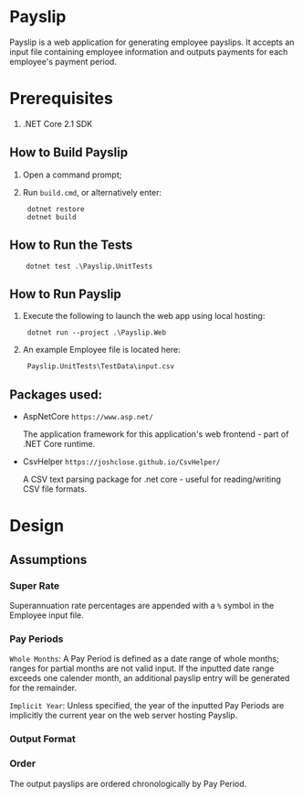 # Payslip
Payslip is a web application for generating employee payslips. It accepts an input file containing employee information and outputs payments for each employee's payment period.


# Prerequisites
1. .NET Core 2.1 SDK

## How to Build Payslip
1. Open a command prompt;
1. Run `build.cmd`, or alternatively enter:

        dotnet restore
        dotnet build

## How to Run the Tests

        dotnet test .\Payslip.UnitTests

## How to Run Payslip
1. Execute the following to launch the web app using local hosting: 

        dotnet run --project .\Payslip.Web

2. An example Employee file is located here: 

        Payslip.UnitTests\TestData\input.csv

## Packages used:
- AspNetCore `https://www.asp.net/`
    
    The application framework for this application's web frontend - part of .NET Core runtime.
- CsvHelper `https://joshclose.github.io/CsvHelper/`
    
    A CSV text parsing package for .net core - useful for reading/writing CSV file formats.

# Design
## Assumptions

### Super Rate
Superannuation rate percentages are appended with a `%` symbol in the Employee input file.

### Pay Periods
`Whole Months`: A Pay Period is defined as a date range of whole months; ranges for partial months are not valid input.
If the inputted date range exceeds one calender month, an additional payslip entry will be generated for the remainder.

`Implicit Year`: Unless specified, the year of the inputted Pay Periods are implicitly the current year on the web server hosting Payslip.

### Output Format

### Order
The output payslips are ordered chronologically by Pay Period.


